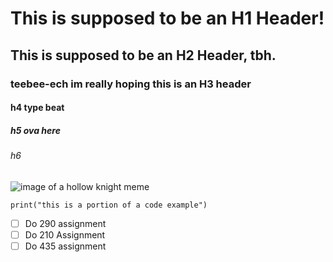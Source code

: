 # This is supposed to be an H1 Header!
## This is supposed to be an H2 Header, tbh.
### teebee-ech im really hoping this is an H3 header
#### h4 type beat
##### h5 ova here
###### h6

![image of a hollow knight meme](https://preview.redd.it/as-the-creator-of-the-bait-used-to-be-believable-image-i-v0-6yct1wlp1w2c1.png?width=750&format=png&auto=webp&s=207fc853ba9a19b547b02ca5162f74848a783160)


```
print("this is a portion of a code example")

```

- [ ] Do 290 assignment
- [ ] Do 210 Assignment
- [ ] Do 435 assignment
